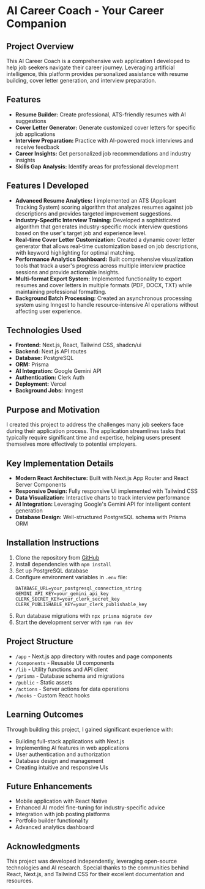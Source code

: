 # AI Career Coach - Your Career Companion

## Project Overview

This AI Career Coach is a comprehensive web application I developed to help job seekers navigate their career journey. Leveraging artificial intelligence, this platform provides personalized assistance with resume building, cover letter generation, and interview preparation.

## Features

- **Resume Builder:** Create professional, ATS-friendly resumes with AI suggestions
- **Cover Letter Generator:** Generate customized cover letters for specific job applications
- **Interview Preparation:** Practice with AI-powered mock interviews and receive feedback
- **Career Insights:** Get personalized job recommendations and industry insights
- **Skills Gap Analysis:** Identify areas for professional development

## Features I Developed

- **Advanced Resume Analytics:** I implemented an ATS (Applicant Tracking System) scoring algorithm that analyzes resumes against job descriptions and provides targeted improvement suggestions.
- **Industry-Specific Interview Training:** Developed a sophisticated algorithm that generates industry-specific mock interview questions based on the user's target job and experience level.
- **Real-time Cover Letter Customization:** Created a dynamic cover letter generator that allows real-time customization based on job descriptions, with keyword highlighting for optimal matching.
- **Performance Analytics Dashboard:** Built comprehensive visualization tools that track a user's progress across multiple interview practice sessions and provide actionable insights.
- **Multi-format Export System:** Implemented functionality to export resumes and cover letters in multiple formats (PDF, DOCX, TXT) while maintaining professional formatting.
- **Background Batch Processing:** Created an asynchronous processing system using Inngest to handle resource-intensive AI operations without affecting user experience.

## Technologies Used

- **Frontend:** Next.js, React, Tailwind CSS, shadcn/ui
- **Backend:** Next.js API routes
- **Database:** PostgreSQL
- **ORM:** Prisma
- **AI Integration:** Google Gemini API
- **Authentication:** Clerk Auth
- **Deployment:** Vercel
- **Background Jobs:** Inngest

## Purpose and Motivation

I created this project to address the challenges many job seekers face during their application process. The application streamlines tasks that typically require significant time and expertise, helping users present themselves more effectively to potential employers.

## Key Implementation Details

- **Modern React Architecture:** Built with Next.js App Router and React Server Components
- **Responsive Design:** Fully responsive UI implemented with Tailwind CSS
- **Data Visualization:** Interactive charts to track interview performance
- **AI Integration:** Leveraging Google's Gemini API for intelligent content generation
- **Database Design:** Well-structured PostgreSQL schema with Prisma ORM

## Installation Instructions

1. Clone the repository from [GitHub](https://github.com/Jayant-129/hirecoach)
2. Install dependencies with `npm install`
3. Set up PostgreSQL database
4. Configure environment variables in `.env` file:
   ```
   DATABASE_URL=your_postgresql_connection_string
   GEMINI_API_KEY=your_gemini_api_key
   CLERK_SECRET_KEY=your_clerk_secret_key
   CLERK_PUBLISHABLE_KEY=your_clerk_publishable_key
   ```
5. Run database migrations with `npx prisma migrate dev`
6. Start the development server with `npm run dev`

## Project Structure

- `/app` - Next.js app directory with routes and page components
- `/components` - Reusable UI components
- `/lib` - Utility functions and API client
- `/prisma` - Database schema and migrations
- `/public` - Static assets
- `/actions` - Server actions for data operations
- `/hooks` - Custom React hooks

## Learning Outcomes

Through building this project, I gained significant experience with:

- Building full-stack applications with Next.js
- Implementing AI features in web applications
- User authentication and authorization
- Database design and management
- Creating intuitive and responsive UIs

## Future Enhancements

- Mobile application with React Native
- Enhanced AI model fine-tuning for industry-specific advice
- Integration with job posting platforms
- Portfolio builder functionality
- Advanced analytics dashboard

## Acknowledgments

This project was developed independently, leveraging open-source technologies and AI research. Special thanks to the communities behind React, Next.js, and Tailwind CSS for their excellent documentation and resources.
